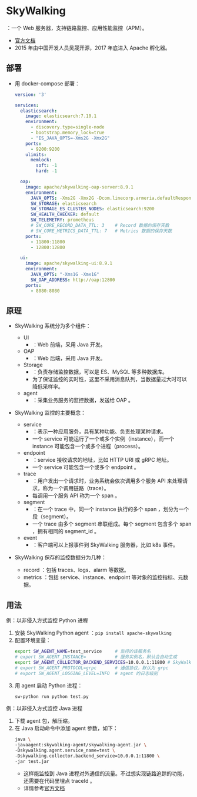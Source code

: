 # SkyWalking

：一个 Web 服务器，支持链路监控、应用性能监控（APM）。
- [官方文档](https://skywalking.apache.org/docs/main/latest/readme/)
- 2015 年由中国开发人员吴晟开源，2017 年底进入 Apache 孵化器。

## 部署

- 用 docker-compose 部署：
  ```yml
  version: '3'

  services:
    elasticsearch:
      image: elasticsearch:7.10.1
      environment:
        - discovery.type=single-node
        - bootstrap.memory_lock=true
        - "ES_JAVA_OPTS=-Xms2G -Xmx2G"
      ports:
        - 9200:9200
      ulimits:
        memlock:
          soft: -1
          hard: -1

    oap:
      image: apache/skywalking-oap-server:8.9.1
      environment:
        JAVA_OPTS: -Xms2G -Xmx2G -Dcom.linecorp.armeria.defaultResponseTimeoutMillis=60000
        SW_STORAGE: elasticsearch
        SW_STORAGE_ES_CLUSTER_NODES: elasticsearch:9200
        SW_HEALTH_CHECKER: default
        SW_TELEMETRY: prometheus
        # SW_CORE_RECORD_DATA_TTL: 3    # Record 数据的保存天数
        # SW_CORE_METRICS_DATA_TTL: 7   # Metrics 数据的保存天数
      ports:
        - 11800:11800
        - 12800:12800

    ui:
      image: apache/skywalking-ui:8.9.1
      environment:
        JAVA_OPTS: "-Xms1G -Xmx1G"
        SW_OAP_ADDRESS: http://oap:12800
      ports:
        - 8080:8080
  ```

## 原理

- SkyWalking 系统分为多个组件：
  - UI
    - ：Web 前端，采用 Java 开发。
  - OAP
    - ：Web 后端，采用 Java 开发。
  - Storage
    - ：负责存储监控数据，可以是 ES、MySQL 等多种数据库。
    - 为了保证监控的实时性，这里不采用消息队列，当数据量过大时可以降低采样率。
  - agent
    - ：采集业务服务的监控数据，发送给 OAP 。

- SkyWalking 监控的主要概念：
  - service
    - ：表示一种应用服务，具有某种功能、负责处理某种请求。
    - 一个 service 可能运行了一个或多个实例（instance），而一个 instance 可能包含一个或多个进程（process）。
  - endpoint
    - ：service 接收请求的地址，比如 HTTP URI 或 gRPC 地址。
    - 一个 service 可能包含一个或多个 endpoint 。
  - trace
    - ：用户发出一个请求时，业务系统会依次调用多个服务 API 来处理请求，称为一个调用链路（trace）。
    - 每调用一个服务 API 称为一个 span 。
  - segment
    - ：在一个 trace 中，同一个 instance 执行的多个 span ，划分为一个段（segment）。
    - 一个 trace 由多个 segment 串联组成。每个 segment 包含多个 span ，拥有相同的 segment_id 。
  - event
    - ：客户端可以上报事件到 SkyWalking 服务器，比如 k8s 事件。

- SkyWalking 保存的监控数据分为几种：
  - record ：包括 traces、logs、alarm 等数据。
  - metrics ：包括 service、instance、endpoint 等对象的监控指标、元数据。

## 用法

例：以非侵入方式监控 Python 进程
1. 安装 SkyWalking Python agent ：`pip install apache-skywalking`
2. 配置环境变量：
    ```sh
    export SW_AGENT_NAME=test_service     # 监控的该服务名
    # export SW_AGENT_INSTANCE=           # 服务实例名，默认会自动生成
    export SW_AGENT_COLLECTOR_BACKEND_SERVICES=10.0.0.1:11800 # SkyWalking OAP 地址
    # export SW_AGENT_PROTOCOL=grpc       # 通信协议，默认为 grpc
    # export SW_AGENT_LOGGING_LEVEL=INFO  # agent 的日志级别
    ```
3. 用 agent 启动 Python 进程：
    ```sh
    sw-python run python test.py
    ```

例：以非侵入方式监控 Java 进程
1. 下载 agent 包，解压缩。
2. 在 Java 启动命令中添加 agent 参数，如下：
    ```sh
    java \
    -javaagent:skywalking-agent/skywalking-agent.jar \
    -Dskywalking.agent.service_name=test \
    -Dskywalking.collector.backend_service=10.0.0.1:11800 \
    -jar test.jar
    ```
    - 这样能监控到 Java 进程对外通信的流量。不过想实现链路追踪的功能，还需要在代码里埋点 traceId 。
    - 详情参考[官方文档](https://skywalking.apache.org/docs/skywalking-java/v8.4.0/en/setup/service-agent/java-agent/readme/)
